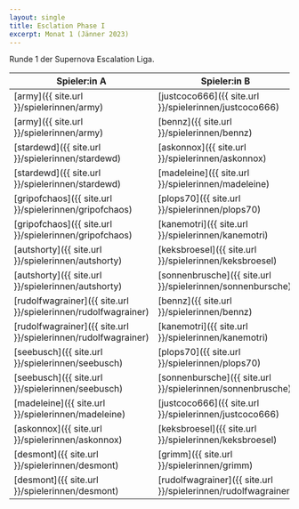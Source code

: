 ```yaml
---
layout: single
title: Esclation Phase I
excerpt: Monat 1 (Jänner 2023)
---
```


Runde 1 der Supernova Escalation Liga.

| Spieler:in A | Spieler:in B | Gewinner |
|--------------|--------------|----------|
| [army]({{ site.url }}/spielerinnen/army) | [justcoco666]({{ site.url }}/spielerinnen/justcoco666) | A |
| [army]({{ site.url }}/spielerinnen/army) | [bennz]({{ site.url }}/spielerinnen/bennz) | A |
| [stardewd]({{ site.url }}/spielerinnen/stardewd) | [askonnox]({{ site.url }}/spielerinnen/askonnox) | A |
| [stardewd]({{ site.url }}/spielerinnen/stardewd) | [madeleine]({{ site.url }}/spielerinnen/madeleine) | A |
| [gripofchaos]({{ site.url }}/spielerinnen/gripofchaos) | [plops70]({{ site.url }}/spielerinnen/plops70) | A |
| [gripofchaos]({{ site.url }}/spielerinnen/gripofchaos) | [kanemotri]({{ site.url }}/spielerinnen/kanemotri) | A |
| [autshorty]({{ site.url }}/spielerinnen/autshorty) | [keksbroesel]({{ site.url }}/spielerinnen/keksbroesel) | B |
| [autshorty]({{ site.url }}/spielerinnen/autshorty) | [sonnenbrusche]({{ site.url }}/spielerinnen/sonnenbursche) | B |
| [rudolfwagrainer]({{ site.url }}/spielerinnen/rudolfwagrainer) | [bennz]({{ site.url }}/spielerinnen/bennz) | A |
| [rudolfwagrainer]({{ site.url }}/spielerinnen/rudolfwagrainer) | [kanemotri]({{ site.url }}/spielerinnen/kanemotri) | A |
| [seebusch]({{ site.url }}/spielerinnen/seebusch) | [plops70]({{ site.url }}/spielerinnen/plops70) | A |
| [seebusch]({{ site.url }}/spielerinnen/seebusch) | [sonnenbursche]({{ site.url }}/spielerinnen/sonnenbrusche) | A |
| [madeleine]({{ site.url }}/spielerinnen/madeleine) | [justcoco666]({{ site.url }}/spielerinnen/justcoco666) | A |
| [askonnox]({{ site.url }}/spielerinnen/askonnox) | [keksbroesel]({{ site.url }}/spielerinnen/keksbroesel) | B |
| [desmont]({{ site.url }}/spielerinnen/desmont) | [grimm]({{ site.url }}/spielerinnen/grimm) | A |
| [desmont]({{ site.url }}/spielerinnen/desmont) | [rudolfwagrainer]({{ site.url }}/spielerinnen/rudolfwagrainer) | B |
